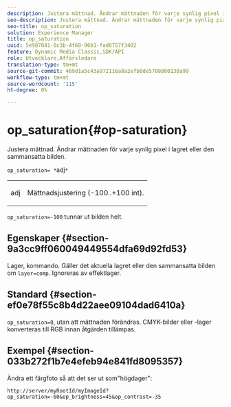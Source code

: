 ```yaml
---
description: Justera mättnad. Ändrar mättnaden för varje synlig pixel i lagret eller den sammansatta bilden.
seo-description: Justera mättnad. Ändrar mättnaden för varje synlig pixel i lagret eller den sammansatta bilden.
seo-title: op_saturation
solution: Experience Manager
title: op_saturation
uuid: 5e987841-0c3b-4f68-96b1-fad8757f3402
feature: Dynamic Media Classic,SDK/API
role: Utvecklare,Affärsledare
translation-type: tm+mt
source-git-commit: 469d1a5c43a972116a8a2efb0de5708800130a99
workflow-type: tm+mt
source-wordcount: '115'
ht-degree: 0%

---
```



# op_saturation{#op-saturation}

Justera mättnad. Ändrar mättnaden för varje synlig pixel i lagret eller den sammansatta bilden.

`op_saturation= *`adj`*`

<table id="simpletable_5F118A28FE674B06A16F6F19C56B4594"> 
 <tr class="strow"> 
  <td class="stentry"> <p><span class="varname"> adj</span> </p> </td> 
  <td class="stentry"> <p>Mättnadsjustering (-100..+100 int). </p></td> 
 </tr> 
</table>

`op_saturation=-100` tunnar ut bilden helt.

## Egenskaper {#section-9a3cc9ff060049449554dfa69d92fd53}

Lager, kommando. Gäller det aktuella lagret eller den sammansatta bilden om `layer=comp`. Ignoreras av effektlager.

## Standard {#section-ef0e78f55c8b4d22aee09104dad6410a}

`op_saturation=0`, utan att mättnaden förändras. CMYK-bilder eller -lager konverteras till RGB innan åtgärden tillämpas.

## Exempel {#section-033b272f1b7e4efeb94e841fd8095357}

Ändra ett färgfoto så att det ser ut som&quot;högdager&quot;:

`http://server/myRootId/myImageId?op_saturation=-60&op_brightness=45&op_contrast=-35`
